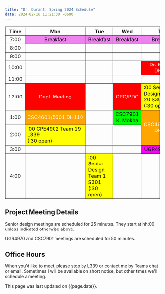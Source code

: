 ```yaml
---
title: "Dr. Durant: Spring 2024 Schedule"
date: 2024-02-16 11:21:30 -0600
---
```


<style type="text/css">
td         { text-align: center;                        }
td.am      { background-color: red;     color: white;   }
td.cpe4902 { background-color: yellow;  color: black; text-align: left; }
td.csc4601 { background-color: orange;  color: white;   }
td.ugr4970 { background-color: magenta; color: black;   }
td.csc7901 { background-color: lime;    color: black;   }
td.lunch   { background-color: violet;  color: black;   }
</style>

<div align="center">
<table border>
<tr><th>Time</th>   <th>Mon</th>                                                        <th>Tue</th>                                                            <th>Wed</th>                                    <th>Thu</th>                                                            <th>Fri</th>                                                            </tr>
<tr><td>7:00</td>   <td class="lunch">Breakfast</td>                                    <td class="lunch">Breakfast</td>                                        <td class="lunch">Breakfast</td>                <td class="lunch">Breakfast</td>                                        <td class="lunch">Breakfast</td>                                        </tr>
<tr><td>8:00</td>   <td>&nbsp;</td>                                                     <td>&nbsp;</td>                                                         <td>&nbsp;</td>                                 <td>&nbsp;</td>                                                         <td>&nbsp;</td>                                                         </tr>
<tr><td>9:00</td>   <td>&nbsp;</td>                                                     <td>&nbsp;</td>                                                         <td>&nbsp;</td>                                 <td>&nbsp;</td>                                                         <td>&nbsp;</td>                                                         </tr>
<tr><td>10:00</td>  <td>&nbsp;</td>                                                     <td>&nbsp;</td>                                                         <td>&nbsp;</td>                                 <td class="am">Dr. Bukowy DH426</td>                                    <td>&nbsp;</td>                                                         </tr>
<tr><td>11:00</td>  <td>&nbsp;</td>                                                     <td>&nbsp;</td>                                                         <td>&nbsp;</td>                                 <td>&nbsp;</td>                                                         <td>&nbsp;</td>                                                         </tr>
<tr><td>12:00</td>  <td class="am">Dept. Meeting</td>                                   <td>&nbsp;</td>                                                         <td class="am">GPC/PDC</td>                     <td class="cpe4902">:00 Senior Design Team 20 S301<br/>(:30 open)</td>  <td class="cpe4902">:00 Senior Design Team 16 S301<br/>(:30 open)</td>  </tr>
<tr><td>1:00</td>   <td class="csc4601">CSC4601/5601&nbsp;DH110</td>                    <td>&nbsp;</td>                                                         <td class="csc7901">CSC7901 K.&nbsp;Mokha</td>  <td rowspan="2" class="csc4601">CSC4601/5601<br/>DH110</td>             <td class="csc4601">CSC4601/5601&nbsp;DH110</td>                        </tr>
<tr><td>2:00</td>   <td class="cpe4902">:00 CPE4902 Team 19 L339<br/>(:30 open)</td>    <td>&nbsp;</td>                                                         <td>&nbsp;</td>                                                                                                         <td>&nbsp;</td>                                                         </tr>
<tr><td>3:00</td>   <td>&nbsp;</td>                                                     <td>&nbsp;</td>                                                         <td>&nbsp;</td>                                 <td class="ugr4970">UGR4970 L339</td>                                   <td>&nbsp;</td>                                                         </tr>
<tr><td>4:00</td>   <td>&nbsp;</td>                                                     <td class="cpe4902">:00 Senior Design Team 1 S301<br/>(:30 open)</td>   <td>&nbsp;</td>                                 <td>&nbsp;</td>                                                         <td>&nbsp;</td>                                                         </tr>
</table>
</div>

## Project Meeting Details
Senior design meetings are scheduled for 25 minutes. They start at hh:00 unless indicated otherwise above.

UGR4970 and CSC7901 meetings are scheduled for 50 minutes.

## Office Hours
When you'd like to meet, please stop by L339 or contact me by Teams chat or email. Sometimes I will be available on short notice, but other times we'll schedule a meeting.

This page was last updated on {{page.date}}.
